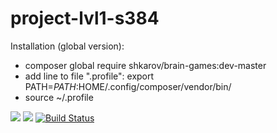 # project-lvl1-s384

Installation (global version):
- composer global require shkarov/brain-games:dev-master
- add line to file ".profile": export PATH=$PATH:$HOME/.config/composer/vendor/bin/
- source ~/.profile

<a href="https://codeclimate.com/github/codeclimate/codeclimate/maintainability"><img src="https://api.codeclimate.com/v1/badges/a99a88d28ad37a79dbf6/maintainability" /></a>
<a href="https://codeclimate.com/github/codeclimate/codeclimate/test_coverage"><img src="https://api.codeclimate.com/v1/badges/a99a88d28ad37a79dbf6/test_coverage" /></a>
[![Build Status](https://travis-ci.org/shkarov/project-lvl1-s384.svg?branch=master)](https://travis-ci.org/shkarov/project-lvl1-s384)
